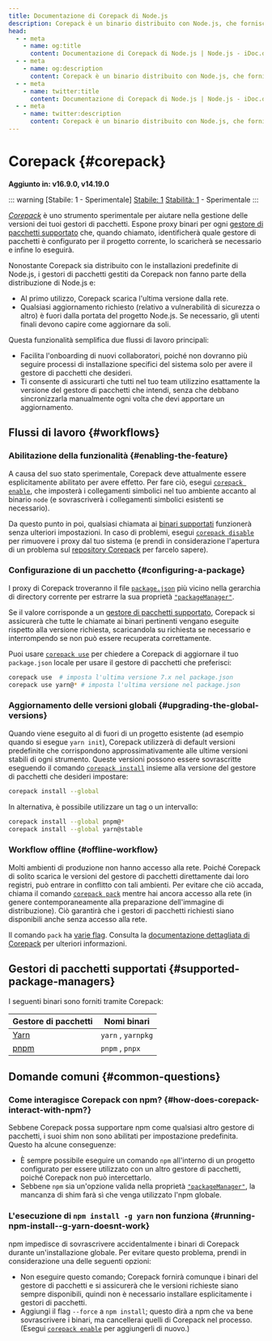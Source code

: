 ```yaml
---
title: Documentazione di Corepack di Node.js
description: Corepack è un binario distribuito con Node.js, che fornisce un'interfaccia standard per gestire i gestori di pacchetti come npm, pnpm e Yarn. Permette agli utenti di passare facilmente tra diversi gestori di pacchetti e versioni, garantendo compatibilità e semplificando il flusso di lavoro di sviluppo.
head:
  - - meta
    - name: og:title
      content: Documentazione di Corepack di Node.js | Node.js - iDoc.dev
  - - meta
    - name: og:description
      content: Corepack è un binario distribuito con Node.js, che fornisce un'interfaccia standard per gestire i gestori di pacchetti come npm, pnpm e Yarn. Permette agli utenti di passare facilmente tra diversi gestori di pacchetti e versioni, garantendo compatibilità e semplificando il flusso di lavoro di sviluppo.
  - - meta
    - name: twitter:title
      content: Documentazione di Corepack di Node.js | Node.js - iDoc.dev
  - - meta
    - name: twitter:description
      content: Corepack è un binario distribuito con Node.js, che fornisce un'interfaccia standard per gestire i gestori di pacchetti come npm, pnpm e Yarn. Permette agli utenti di passare facilmente tra diversi gestori di pacchetti e versioni, garantendo compatibilità e semplificando il flusso di lavoro di sviluppo.
---
```



# Corepack {#corepack}

**Aggiunto in: v16.9.0, v14.19.0**

::: warning [Stabile: 1 - Sperimentale]
[Stabile: 1](/it/nodejs/api/documentation#stability-index) [Stabilità: 1](/it/nodejs/api/documentation#stability-index) - Sperimentale
:::

*<a href="https://github.com/nodejs/corepack">Corepack</a>* è uno strumento sperimentale per aiutare nella gestione delle versioni dei tuoi gestori di pacchetti. Espone proxy binari per ogni [gestore di pacchetti supportato](/it/nodejs/api/corepack#supported-package-managers) che, quando chiamato, identificherà quale gestore di pacchetti è configurato per il progetto corrente, lo scaricherà se necessario e infine lo eseguirà.

Nonostante Corepack sia distribuito con le installazioni predefinite di Node.js, i gestori di pacchetti gestiti da Corepack non fanno parte della distribuzione di Node.js e:

- Al primo utilizzo, Corepack scarica l'ultima versione dalla rete.
- Qualsiasi aggiornamento richiesto (relativo a vulnerabilità di sicurezza o altro) è fuori dalla portata del progetto Node.js. Se necessario, gli utenti finali devono capire come aggiornare da soli.

Questa funzionalità semplifica due flussi di lavoro principali:

- Facilita l'onboarding di nuovi collaboratori, poiché non dovranno più seguire processi di installazione specifici del sistema solo per avere il gestore di pacchetti che desideri.
- Ti consente di assicurarti che tutti nel tuo team utilizzino esattamente la versione del gestore di pacchetti che intendi, senza che debbano sincronizzarla manualmente ogni volta che devi apportare un aggiornamento.

## Flussi di lavoro {#workflows}

### Abilitazione della funzionalità {#enabling-the-feature}

A causa del suo stato sperimentale, Corepack deve attualmente essere esplicitamente abilitato per avere effetto. Per fare ciò, esegui [`corepack enable`](https://github.com/nodejs/corepack#corepack-enable--name), che imposterà i collegamenti simbolici nel tuo ambiente accanto al binario `node` (e sovrascriverà i collegamenti simbolici esistenti se necessario).

Da questo punto in poi, qualsiasi chiamata ai [binari supportati](/it/nodejs/api/corepack#supported-package-managers) funzionerà senza ulteriori impostazioni. In caso di problemi, esegui [`corepack disable`](https://github.com/nodejs/corepack#corepack-disable--name) per rimuovere i proxy dal tuo sistema (e prendi in considerazione l'apertura di un problema sul [repository Corepack](https://github.com/nodejs/corepack) per farcelo sapere).


### Configurazione di un pacchetto {#configuring-a-package}

I proxy di Corepack troveranno il file [`package.json`](/it/nodejs/api/packages#nodejs-packagejson-field-definitions) più vicino nella gerarchia di directory corrente per estrarre la sua proprietà [`"packageManager"`](/it/nodejs/api/packages#packagemanager).

Se il valore corrisponde a un [gestore di pacchetti supportato](/it/nodejs/api/corepack#supported-package-managers), Corepack si assicurerà che tutte le chiamate ai binari pertinenti vengano eseguite rispetto alla versione richiesta, scaricandola su richiesta se necessario e interrompendo se non può essere recuperata correttamente.

Puoi usare [`corepack use`](https://github.com/nodejs/corepack#corepack-use-nameversion) per chiedere a Corepack di aggiornare il tuo `package.json` locale per usare il gestore di pacchetti che preferisci:

```bash [BASH]
corepack use  # imposta l'ultima versione 7.x nel package.json
corepack use yarn@* # imposta l'ultima versione nel package.json
```
### Aggiornamento delle versioni globali {#upgrading-the-global-versions}

Quando viene eseguito al di fuori di un progetto esistente (ad esempio quando si esegue `yarn init`), Corepack utilizzerà di default versioni predefinite che corrispondono approssimativamente alle ultime versioni stabili di ogni strumento. Queste versioni possono essere sovrascritte eseguendo il comando [`corepack install`](https://github.com/nodejs/corepack#corepack-install--g--global---all--nameversion) insieme alla versione del gestore di pacchetti che desideri impostare:

```bash [BASH]
corepack install --global
```
In alternativa, è possibile utilizzare un tag o un intervallo:

```bash [BASH]
corepack install --global pnpm@*
corepack install --global yarn@stable
```
### Workflow offline {#offline-workflow}

Molti ambienti di produzione non hanno accesso alla rete. Poiché Corepack di solito scarica le versioni del gestore di pacchetti direttamente dai loro registri, può entrare in conflitto con tali ambienti. Per evitare che ciò accada, chiama il comando [`corepack pack`](https://github.com/nodejs/corepack#corepack-pack---all--nameversion) mentre hai ancora accesso alla rete (in genere contemporaneamente alla preparazione dell'immagine di distribuzione). Ciò garantirà che i gestori di pacchetti richiesti siano disponibili anche senza accesso alla rete.

Il comando `pack` ha [varie flag](https://github.com/nodejs/corepack#utility-commands). Consulta la [documentazione dettagliata di Corepack](https://github.com/nodejs/corepack#readme) per ulteriori informazioni.


## Gestori di pacchetti supportati {#supported-package-managers}

I seguenti binari sono forniti tramite Corepack:

| Gestore di pacchetti | Nomi binari |
| --- | --- |
| [Yarn](https://yarnpkg.com/) | `yarn`  ,   `yarnpkg` |
| [pnpm](https://pnpm.io/) | `pnpm`  ,   `pnpx` |
## Domande comuni {#common-questions}

### Come interagisce Corepack con npm? {#how-does-corepack-interact-with-npm?}

Sebbene Corepack possa supportare npm come qualsiasi altro gestore di pacchetti, i suoi shim non sono abilitati per impostazione predefinita. Questo ha alcune conseguenze:

- È sempre possibile eseguire un comando `npm` all'interno di un progetto configurato per essere utilizzato con un altro gestore di pacchetti, poiché Corepack non può intercettarlo.
- Sebbene `npm` sia un'opzione valida nella proprietà [`"packageManager"`](/it/nodejs/api/packages#packagemanager), la mancanza di shim farà sì che venga utilizzato l'npm globale.

### L'esecuzione di `npm install -g yarn` non funziona {#running-npm-install--g-yarn-doesnt-work}

npm impedisce di sovrascrivere accidentalmente i binari di Corepack durante un'installazione globale. Per evitare questo problema, prendi in considerazione una delle seguenti opzioni:

- Non eseguire questo comando; Corepack fornirà comunque i binari del gestore di pacchetti e si assicurerà che le versioni richieste siano sempre disponibili, quindi non è necessario installare esplicitamente i gestori di pacchetti.
- Aggiungi il flag `--force` a `npm install`; questo dirà a npm che va bene sovrascrivere i binari, ma cancellerai quelli di Corepack nel processo. (Esegui [`corepack enable`](https://github.com/nodejs/corepack#corepack-enable--name) per aggiungerli di nuovo.)

